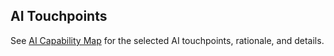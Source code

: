 ## AI Touchpoints

See [AI Capability Map](./ai-first/ai-capability-map.md) for the selected AI touchpoints, rationale, and details.
